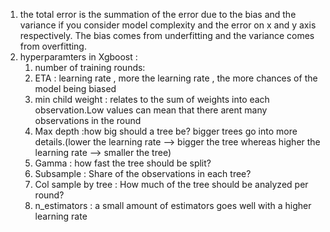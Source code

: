 1) the total error is the summation of the error due to the bias and the variance if you consider 
model complexity and the error on x and y axis respectively. The bias comes from underfitting and the 
variance comes from overfitting.
2) hyperparamters in Xgboost :
   1) number of training rounds:
   2) ETA : learning rate , more the learning rate , the more chances of the model being biased
   3) min child weight : relates to the sum of weights into each observation.Low values can mean that 
   there arent many observations in the round
   4) Max depth :how big should a tree be? bigger trees go into more details.(lower the learning rate --> bigger
   the tree whereas higher the learning rate --> smaller the tree)
   5) Gamma : how fast the tree should be split?
   6) Subsample : Share of the observations in each tree?
   7) Col sample by tree : How much of the tree should be analyzed per round?
   8) n_estimators : a small amount of estimators goes well with a higher learning rate